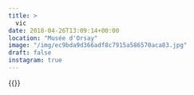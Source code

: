 ```yaml
---
title: >
  vic
date: 2018-04-26T13:09:14+00:00
location: "Musée d'Orsay"
image: "/img/ec9bda9d366adf8c7915a586570aca83.jpg"
draft: false
instagram: true
---
```


{{<photo src="/img/ec9bda9d366adf8c7915a586570aca83.jpg">}}
